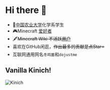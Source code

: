 # Hi there 👋

- 🏫[中国农业大学](https://www.cau.edu.cn)化学系学生
- 🎮Minecraft [爱好者](https://zh-cn.namemc.com/profile/dojustme)
- 🖋️~~Minecraft Wiki 不活跃[用户](https://zh.minecraft.wiki/User:Dojustme)~~
- 喜欢在GitHub闲逛，~~作出最多的贡献是点Star⭐~~
- 互联网通用网名`冬鸣菌`和`dojustme`  

## **Vanilla Kinich!**  

![Kinich](<img/Kinich PV.png> "他真好看")

<!--
**dojustme/dojustme** is a ✨ _special_ ✨ repository because its `README.md` (this file) appears on your GitHub profile.

Here are some ideas to get you started:

- 🔭 I’m currently working on ...
- 🌱 I’m currently learning ...
- 👯 I’m looking to collaborate on ...
- 🤔 I’m looking for help with ...
- 💬 Ask me about ...
- 📫 How to reach me: ...
- 😄 Pronouns: ...
- ⚡ Fun fact: ...
-->
